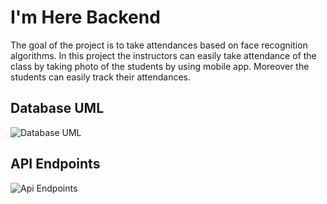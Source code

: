
# I'm Here Backend

The goal of the project is to take attendances based on face recognition algorithms. In this project the instructors
can easily take attendance of the class by taking photo of the students by using mobile app. Moreover the students can easily track their
attendances.

## Database UML
![Database UML](https://i.ibb.co/DrpwJpC/Screenshot-10.png)

## API Endpoints
![Api Endpoints](https://i.ibb.co/z4LxG09/indir.png)

